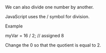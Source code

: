 We can also divide one number by another.

JavaScript uses the / symbol for division.

Example

myVar = 16 / 2; // assigned 8

Change the 0 so that the quotient is equal to 2.
